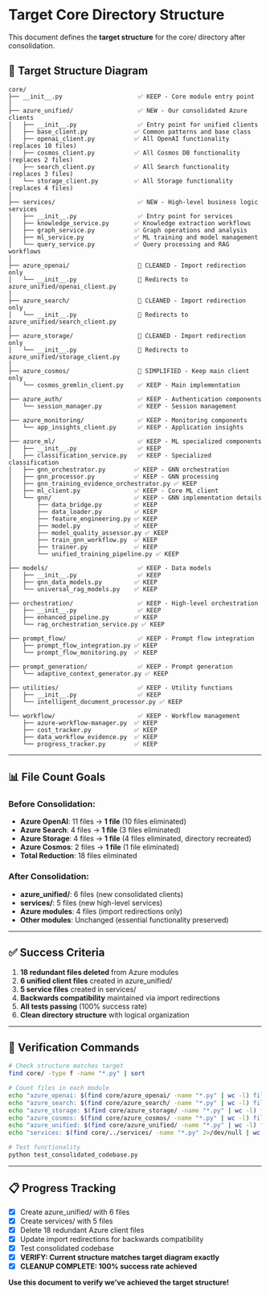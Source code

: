 # Target Core Directory Structure

This document defines the **target structure** for the core/ directory after consolidation.

## 🎯 Target Structure Diagram

```
core/
├── __init__.py                     ✅ KEEP - Core module entry point
│
├── azure_unified/                  ✅ NEW - Our consolidated Azure clients
│   ├── __init__.py                 ✅ Entry point for unified clients
│   ├── base_client.py             ✅ Common patterns and base class
│   ├── openai_client.py           ✅ All OpenAI functionality (replaces 10 files)
│   ├── cosmos_client.py           ✅ All Cosmos DB functionality (replaces 2 files)
│   ├── search_client.py           ✅ All Search functionality (replaces 3 files)
│   └── storage_client.py          ✅ All Storage functionality (replaces 4 files)
│
├── services/                       ✅ NEW - High-level business logic services
│   ├── __init__.py                 ✅ Entry point for services
│   ├── knowledge_service.py       ✅ Knowledge extraction workflows
│   ├── graph_service.py           ✅ Graph operations and analysis
│   ├── ml_service.py              ✅ ML training and model management
│   └── query_service.py           ✅ Query processing and RAG workflows
│
├── azure_openai/                   🔄 CLEANED - Import redirection only
│   └── __init__.py                 🔄 Redirects to azure_unified/openai_client.py
│
├── azure_search/                   🔄 CLEANED - Import redirection only
│   └── __init__.py                 🔄 Redirects to azure_unified/search_client.py
│
├── azure_storage/                  🔄 CLEANED - Import redirection only
│   └── __init__.py                 🔄 Redirects to azure_unified/storage_client.py
│
├── azure_cosmos/                   🔄 SIMPLIFIED - Keep main client only
│   └── cosmos_gremlin_client.py    ✅ KEEP - Main implementation
│
├── azure_auth/                     ✅ KEEP - Authentication components
│   └── session_manager.py          ✅ KEEP - Session management
│
├── azure_monitoring/               ✅ KEEP - Monitoring components
│   └── app_insights_client.py      ✅ KEEP - Application insights
│
├── azure_ml/                       ✅ KEEP - ML specialized components
│   ├── __init__.py                 ✅ KEEP
│   ├── classification_service.py   ✅ KEEP - Specialized classification
│   ├── gnn_orchestrator.py        ✅ KEEP - GNN orchestration
│   ├── gnn_processor.py           ✅ KEEP - GNN processing
│   ├── gnn_training_evidence_orchestrator.py ✅ KEEP
│   ├── ml_client.py               ✅ KEEP - Core ML client
│   └── gnn/                       ✅ KEEP - GNN implementation details
│       ├── data_bridge.py         ✅ KEEP
│       ├── data_loader.py         ✅ KEEP
│       ├── feature_engineering.py ✅ KEEP
│       ├── model.py               ✅ KEEP
│       ├── model_quality_assessor.py ✅ KEEP
│       ├── train_gnn_workflow.py  ✅ KEEP
│       ├── trainer.py             ✅ KEEP
│       └── unified_training_pipeline.py ✅ KEEP
│
├── models/                         ✅ KEEP - Data models
│   ├── __init__.py                 ✅ KEEP
│   ├── gnn_data_models.py         ✅ KEEP
│   └── universal_rag_models.py    ✅ KEEP
│
├── orchestration/                  ✅ KEEP - High-level orchestration
│   ├── __init__.py                 ✅ KEEP
│   ├── enhanced_pipeline.py       ✅ KEEP
│   └── rag_orchestration_service.py ✅ KEEP
│
├── prompt_flow/                    ✅ KEEP - Prompt flow integration
│   ├── prompt_flow_integration.py ✅ KEEP
│   └── prompt_flow_monitoring.py  ✅ KEEP
│
├── prompt_generation/              ✅ KEEP - Prompt generation
│   └── adaptive_context_generator.py ✅ KEEP
│
├── utilities/                      ✅ KEEP - Utility functions
│   ├── __init__.py                 ✅ KEEP
│   └── intelligent_document_processor.py ✅ KEEP
│
└── workflow/                       ✅ KEEP - Workflow management
    ├── azure-workflow-manager.py  ✅ KEEP
    ├── cost_tracker.py            ✅ KEEP
    ├── data_workflow_evidence.py  ✅ KEEP
    └── progress_tracker.py        ✅ KEEP
```

---

## 📊 File Count Goals

### Before Consolidation:
- **Azure OpenAI**: 11 files → **1 file** (10 files eliminated)
- **Azure Search**: 4 files → **1 file** (3 files eliminated)  
- **Azure Storage**: 4 files → **1 file** (4 files eliminated, directory recreated)
- **Azure Cosmos**: 2 files → **1 file** (1 file eliminated)
- **Total Reduction**: 18 files eliminated

### After Consolidation:
- **azure_unified/**: 6 files (new consolidated clients)
- **services/**: 5 files (new high-level services)
- **Azure modules**: 4 files (import redirections only)
- **Other modules**: Unchanged (essential functionality preserved)

---

## ✅ Success Criteria

1. **18 redundant files deleted** from Azure modules
2. **6 unified client files** created in azure_unified/
3. **5 service files** created in services/
4. **Backwards compatibility** maintained via import redirections
5. **All tests passing** (100% success rate)
6. **Clean directory structure** with logical organization

---

## 🧪 Verification Commands

```bash
# Check structure matches target
find core/ -type f -name "*.py" | sort

# Count files in each module
echo "azure_openai: $(find core/azure_openai/ -name "*.py" | wc -l) files"
echo "azure_search: $(find core/azure_search/ -name "*.py" | wc -l) files"  
echo "azure_storage: $(find core/azure_storage/ -name "*.py" | wc -l) files"
echo "azure_cosmos: $(find core/azure_cosmos/ -name "*.py" | wc -l) files"
echo "azure_unified: $(find core/azure_unified/ -name "*.py" | wc -l) files"
echo "services: $(find core/../services/ -name "*.py" 2>/dev/null | wc -l) files"

# Test functionality
python test_consolidated_codebase.py
```

---

## 📋 Progress Tracking

- [x] Create azure_unified/ with 6 files
- [x] Create services/ with 5 files  
- [x] Delete 18 redundant Azure client files
- [x] Update import redirections for backwards compatibility
- [x] Test consolidated codebase
- [x] **VERIFY: Current structure matches target diagram exactly**
- [x] **CLEANUP COMPLETE: 100% success rate achieved**

**Use this document to verify we've achieved the target structure!**